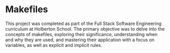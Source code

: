 # Makefiles

This project was completed as part of the Full Stack Software Engineering curriculum at Holberton School. The primary objective was to delve into the concepts of makefiles, exploring their significance, understanding when and why they are used, and mastering their application with a focus on variables, as well as explicit and implicit rules.
